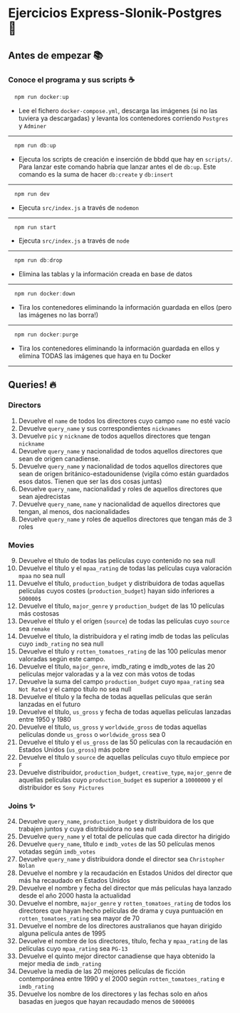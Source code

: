 # Ejercicios Express-Slonik-Postgres 🐘

## Antes de empezar 📚

### Conoce el programa y sus scripts ☕️

```js
  npm run docker:up
```
- Lee el fichero `docker-compose.yml`, descarga las imágenes (si no las tuviera ya descargadas) y levanta los contenedores corriendo `Postgres` y `Adminer`
----------

```js
  npm run db:up
```
- Ejecuta los scripts de creación e inserción de bbdd que hay en `scripts/`. Para lanzar este comando habría que lanzar antes el de `db:up`. Este comando es la suma de hacer `db:create` y `db:insert`
----------

```js
  npm run dev
```
- Ejecuta `src/index.js` a través de `nodemon`
----------

```js
  npm run start
```
- Ejecuta `src/index.js` a través de `node`
----------

```js
  npm run db:drop
```
- Elimina las tablas y la información creada en base de datos
----------

```js
  npm run docker:down
```
- Tira los contenedores eliminando la información guardada en ellos (pero las imágenes no las borra!)
----------

```js
  npm run docker:purge
```
- Tira los contenedores eliminando la información guardada en ellos y elimina TODAS las imágenes que haya en tu Docker
----------

## Queries! 🔥

### Directors

1. Devuelve el `name` de todos los directores cuyo campo `name` no esté vacío
2. Devuelve `query_name` y sus correspondientes `nicknames`
3. Devuelve `pic` y `nickname` de todos aquellos directores que tengan `nickname`
4. Devuelve `query_name` y nacionalidad de todos aquellos directores que sean de origen canadiense.
5. Devuelve `query_name` y nacionalidad de todos aquellos directores que sean de origen británico-estadounidense (vigila cómo están guardados esos datos. Tienen que ser las dos cosas juntas)
6. Devuelve `query_name`, nacionalidad y roles de aquellos directores que sean ajedrecistas
7. Devuelve `query_name`, `name` y nacionalidad de aquellos directores que tengan, al menos, dos nacionalidades
8. Devuelve `query_name` y roles de aquellos directores que tengan más de 3 roles

### Movies

9. Devuelve el título de todas las películas cuyo contenido no sea null
10. Devuelve el título y el `mpaa_rating` de todas las películas cuya valoración `mpaa` no sea null
11. Devuelve el título, `production_budget` y distribuidora de todas aquellas películas cuyos costes (`production_budget`) hayan sido inferiores a `500000$`
12. Devuelve el título, `major_genre` y `production_budget` de las 10 películas más costosas
13. Devuelve el título y el orígen (`source`) de todas las películas cuyo `source` sea `remake`
14. Devuelve el título, la distribuidora y el rating imdb de todas las películas cuyo `imdb_rating` no sea null
15. Devuelve el título y `rotten_tomatoes_rating` de las 100 películas menor valoradas según este campo.
16. Devuelve el título, `major_genre`, imdb_rating e imdb_votes de las 20 películas mejor valoradas y a la vez con más votos de todas
17. Devuelve la suma del campo `production_budget` cuyo `mpaa_rating` sea `Not Rated` y el campo título no sea null
18. Devuelve el título y la fecha de todas aquellas películas que serán lanzadas en el futuro
19. Devuelve el título, `us_gross` y fecha de todas aquellas películas lanzadas entre 1950 y 1980
20. Devuelve el título, `us_gross` y `worldwide_gross` de todas aquellas películas donde `us_gross` o `worldwide_gross` sea 0
21. Devuelve el título y el `us_gross` de las 50 películas con la recaudación en Estados Unidos (`us_gross`) más pobre
22. Devuelve el título y `source` de aquellas películas cuyo título empiece por `F`
23. Devuelve distribuidor, `production_budget`, `creative_type`, `major_genre` de aquellas películas cuyo `production_budget` es superior a `10000000` y el distribuidor es `Sony Pictures`

### Joins ✨

24. Devuelve `query_name`, `production_budget` y distribuidora de los que trabajen juntos y cuya distribuidora no sea null
25. Devuelve `query_name` y el total de películas que cada director ha dirigido
26. Devuelve `query_name`, título e `imdb_votes` de las 50 películas menos votadas según `imdb_votes`
27. Devuelve `query_name` y distribuidora donde el director sea `Christopher Nolan`
28. Devuelve el nombre y la recaudación en Estados Unidos del director que más ha recaudado en Estados Unidos
29. Devuelve el nombre y fecha del director que más películas haya lanzado desde el año 2000 hasta la actualidad
30. Devuelve el nombre, `major_genre` y `rotten_tomatoes_rating` de todos los directores que hayan hecho películas de drama y cuya puntuación en `rotten_tomatoes_rating` sea mayor de 70
31. Devuelve el nombre de los directores australianos que hayan dirigido alguna película antes de 1995
32. Devuelve el nombre de los directores, título, fecha y `mpaa_rating` de las películas cuyo `mpaa_rating` sea `PG-13`
33. Devuelve el quinto mejor director canadiense que haya obtenido la mejor media de `imdb_rating`
34. Devuelve la media de las 20 mejores películas de ficción contemporánea entre 1990 y el 2000 según `rotten_tomatoes_rating` e `imdb_rating`
35. Devuelve los nombre de los directores y las fechas solo en años basadas en juegos que hayan recaudado menos de `500000$`
